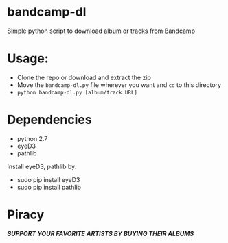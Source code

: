 # bandcamp-dl
Simple python script to download album or tracks from Bandcamp

# Usage:
* Clone the repo or download and extract the zip
* Move the `bandcamp-dl.py` file wherever you want and `cd` to this directory
* `python bandcamp-dl.py [album/track URL]`
  
# Dependencies
* python 2.7  
* eyeD3  
* pathlib  

Install eyeD3, pathlib by:  
* sudo pip install eyeD3  
* sudo pip install pathlib  


# Piracy
 ***SUPPORT YOUR FAVORITE ARTISTS BY BUYING THEIR ALBUMS***
